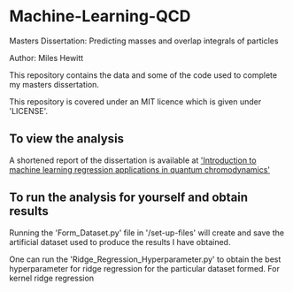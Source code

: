 # Machine-Learning-QCD
Masters Dissertation: Predicting masses and overlap integrals of particles

Author: Miles Hewitt

This repository contains the data and some of the code used to complete my masters dissertation.

This repository is covered under an MIT licence which is given under 'LICENSE'.

## To view the analysis
A shortened report of the dissertation is available at ['Introduction to machine learning regression applications in quantum chromodynamics'](https://www.mileshewitt.com/projects/mlqcd)

## To run the analysis for yourself and obtain results
Running the 'Form_Dataset.py' file in '/set-up-files' will create and save the artificial dataset used to produce the results I have obtained. 

One can run the 'Ridge_Regression_Hyperparameter.py' to obtain the best hyperparameter for ridge regression for the particular dataset formed. For kernel ridge regression 

